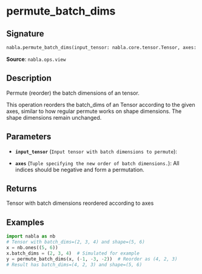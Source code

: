 # permute_batch_dims

## Signature

```python
nabla.permute_batch_dims(input_tensor: nabla.core.tensor.Tensor, axes: tuple[int, ...]) -> nabla.core.tensor.Tensor
```

**Source**: `nabla.ops.view`

## Description

Permute (reorder) the batch dimensions of an tensor.

This operation reorders the batch_dims of an Tensor according to the given axes,
similar to how regular permute works on shape dimensions. The shape dimensions
remain unchanged.

## Parameters

- **`input_tensor`** (`Input tensor with batch dimensions to permute`): 

- **`axes`** (`Tuple specifying the new order of batch dimensions.`): All indices should be negative and form a permutation.

## Returns

Tensor with batch dimensions reordered according to axes

## Examples

```python
import nabla as nb
# Tensor with batch_dims=(2, 3, 4) and shape=(5, 6)
x = nb.ones((5, 6))
x.batch_dims = (2, 3, 4)  # Simulated for example
y = permute_batch_dims(x, (-1, -3, -2))  # Reorder as (4, 2, 3)
# Result has batch_dims=(4, 2, 3) and shape=(5, 6)
```
